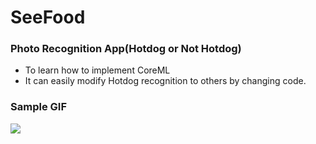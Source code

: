 # SeeFood
### Photo Recognition App(Hotdog or Not Hotdog)
* To learn how to implement CoreML
* It can easily modify Hotdog recognition to others by changing code.

### Sample GIF
![](seeFoodApp.gif)
